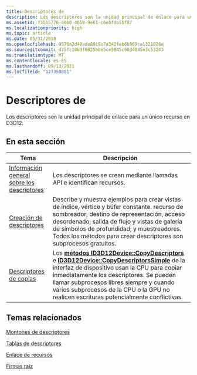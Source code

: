 ```yaml
---
title: Descriptores de
description: Los descriptores son la unidad principal de enlace para un único recurso en D3D12.
ms.assetid: f35b5776-46b0-4659-9e61-c6ebfdb55f87
ms.localizationpriority: high
ms.topic: article
ms.date: 05/31/2018
ms.openlocfilehash: 9576a2d40ade89c9c7a342feb6b069ca1321028e
ms.sourcegitcommit: d75fc10b9f0825bbe5ce5045c90d4045e3c53243
ms.translationtype: MT
ms.contentlocale: es-ES
ms.lasthandoff: 09/13/2021
ms.locfileid: "127359801"
---
```

# <a name="descriptors"></a>Descriptores de

Los descriptores son la unidad principal de enlace para un único recurso en D3D12.

## <a name="in-this-section"></a>En esta sección



| Tema                                                       | Descripción                                                                                                                                                                                                                                                                                                                                                                               |
|-------------------------------------------------------------|-------------------------------------------------------------------------------------------------------------------------------------------------------------------------------------------------------------------------------------------------------------------------------------------------------------------------------------------------------------------------------------------|
| [Información general sobre los descriptores](descriptors-overview.md)<br/> | Los descriptores se crean mediante llamadas API e identifican recursos.<br/>                                                                                                                                                                                                                                                                                                                   |
| [Creación de descriptores](creating-descriptors.md)<br/> | Describe y muestra ejemplos para crear vistas de índice, vértice y búfer constante. recurso de sombreador, destino de representación, acceso desordenado, salida de flujo y vistas de galería de símbolos de profundidad; y muestreadores. Todos los métodos para crear descriptores son subprocesos gratuitos.<br/>                                                                                                                             |
| [Descriptores de copias](copying-descriptors.md)<br/>   | Los [**métodos ID3D12Device::CopyDescriptors**](/windows/desktop/api/d3d12/nf-d3d12-id3d12device-copydescriptors) e [**ID3D12Device::CopyDescriptorsSimple**](/windows/desktop/api/d3d12/nf-d3d12-id3d12device-copydescriptorssimple) de la interfaz de dispositivo usan la CPU para copiar inmediatamente los descriptores. Se pueden llamar subprocesos libres siempre y cuando varios subprocesos de la CPU o la GPU no realicen escrituras potencialmente conflictivas.<br/> |



 

## <a name="related-topics"></a>Temas relacionados

<dl> <dt>

[Montones de descriptores](descriptor-heaps.md)
</dt> <dt>

[Tablas de descriptores](descriptor-tables.md)
</dt> <dt>

[Enlace de recursos](resource-binding.md)
</dt> <dt>

[Firmas raíz](root-signatures.md)
</dt> </dl>

 

 





